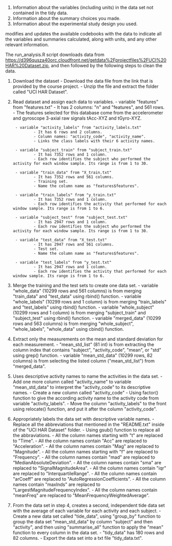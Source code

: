 1. Information about the variables (including units) in the data set not contained in the tidy data.
2. Information about the summary choices you made.
3. Information about the experimental study design you used.

modifies and updates the available codebooks with the data to indicate all the variables and summaries calculated, along with units, and any other relevant information.

The run_analysis.R script downloads data from https://d396qusza40orc.cloudfront.net/getdata%2Fprojectfiles%2FUCI%20HAR%20Dataset.zip, and then followed by the following steps to clean the data.

1. Download the dataset 
        - Download the data file from the link that is provided by the course project.
        - Unzip the file and extract the folder called "UCI HAR Dataset". 
        
2. Read dataset and assign each data to variables. 
        - variable "features" from "features.txt"
                - It has 2 columns: "n" and "features", and 561 rows. 
                - The features selected for this database come from the accelerometer and gyroscope 3-axial raw signals tAcc-XYZ and                     tGyro-XYZ. 

        - variable "activity_labels" from "activity_labels.txt"
                - It has 6 rows and 2 columns.
                - Column names: "activity_code", "activity_name".
                - Links the class labels with their 6 activity names. 
       
        - variable "subject_train" from "subject_train.txt"
                - It has 7352 rows and 1 column. 
                - Each row identifies the subject who performed the activity for each window sample. Its range is from 1 to 30.

        - variable "train_data" from "X_train.txt"
                - It has 7352 rows and 561 columns. 
                - Training set.
                - Name the column name as "features$features".
        
        - variable "train_labels" from "y_train.txt"
                - It has 7352 rows and 1 column. 
                - Each row identifies the activity that performed for each window sample. Its range is from 1 to 6.
        
        - variable "subject_test" from "subject_test.txt"
                - It has 2947 rows and 1 column.
                - Each row identifies the subject who performed the activity for each window sample. Its range is from 1 to 30.
        
        - variable "test_data" from "X_test.txt"
                - It has 2947 rows and 561 columns. 
                - Test set.
                - Name the column name as "features$features".
        
        - variable "test_labels" from "y_test.txt"
                - It has 2947 rows and 1 column. 
                - Each row identifies the activity that performed for each window sample. Its range is from 1 to 6.
        
3. Merge the training and the test sets to create one data set. 
        - variable "whole_data" (10299 rows and 561 columns) is from merging "train_data" and "test_data" using rbind() function.
        - variable "whole_labels" (10299 rows and 1 column) is from merging "train_labels" and "test_labels" using rbind() function.
        - variable "whole_subject" (10299 rows and 1 column) is from merging "subject_train" and "subject_test" using rbind() function.
        - variable "merged_data" (10299 rows and 563 columns) is from merging "whole_subject", "whole_labels", "whole_data" using cbind()                  function. 

4. Extract only the measurements on the mean and standard deviation for each measurement. 
        - "mean_std_list" (81 int) is from extracting the column index that contains "subject", "activity_code", "mean", or "std"              using grep() function. 
        - variable "mean_std_data" (10299 rows, 82 columns) is from selecting the listed column ("mean_std_list") from "merged_data". 
        
5. Uses descriptive activity names to name the activities in the data set. 
        - Add one more column called "activity_name" to variable "mean_std_data" to interpret the "activity_code" to its descriptive names. 
        - Create a new column called "activity_code"
        - Using factor() function to give the according activity name to the activity code from variable "activity_labels". 
        - Move the column "activity_labels" to the front using relocate() function, and put it after the column "activity_code".
        

6. Appropriately labels the data set with descriptive variable names. 
        - Replace all the abbreviations that mentioned in the "README.txt" inside of the "UCI HAR Dataset" folder.
        - Using gsub() function to replace all the abbraviations. 
        - All the column names starting with "t" are replaced to "Time". 
        - All the column names contain "Acc" are replaced to "Acceleration".
        - All the column names contain "Mag" are replaced to "Magnitude".
        - All the column names starting with "f" are replaced to "Frequency".
        - All the column names contain "mad" are replaced to "MedianAbsoluteDeviation".
        - All the column names contain "sma" are replaced to "SignalMagnitudeArea".
        - All the column names contain "iqr" are replaced to "InterquartileRange".
        - All the column names contain "arCoeff" are replaced to "AutoRegressionCoefficients".
        - All the column names contain "maxInds" are replaced to "LargestMagnitudeFrequencyIndex".
        - All the column names contain "meanFreq" are replaced to "MeanFrequencyWeightedAverage".
        
        
7. From the data set in step 4, creates a second, independent tide data set with the average of each variable for each activity and each subject. 
        - Create a new data set called "tide_data", using "group_by" function to group the data set "mean_std_data" by column "subject" and then "activity", and then using "summarise_all" function to apply the "mean" function to every column in the data set. 
        - "tidy_data" has 180 rows and 82 columns. 
        - Export the data set into a txt file "tidy_data.txt". 
        
        
        
        
        
        
        
        
        
        